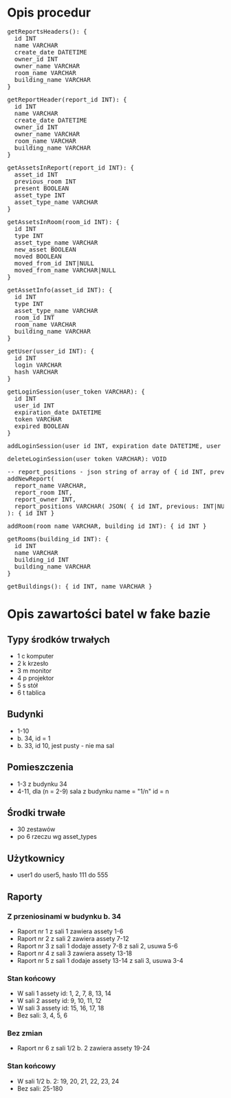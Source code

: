 # Opis procedur

<pre>
getReportsHeaders(): {
  id INT
  name VARCHAR
  create_date DATETIME
  owner_id INT
  owner_name VARCHAR
  room_name VARCHAR
  building_name VARCHAR 
}
</pre>

<pre>
getReportHeader(report_id INT): {
  id INT
  name VARCHAR
  create_date DATETIME
  owner_id INT
  owner_name VARCHAR
  room_name VARCHAR
  building_name VARCHAR 
}
</pre>

<pre>
getAssetsInReport(report_id INT): {
  asset_id INT
  previous_room INT
  present BOOLEAN
  asset_type INT
  asset_type_name VARCHAR
}
</pre>

<pre>
getAssetsInRoom(room_id INT): {
  id INT
  type INT
  asset_type_name VARCHAR
  new_asset BOOLEAN
  moved BOOLEAN
  moved_from_id INT|NULL
  moved_from_name VARCHAR|NULL
}
</pre>

<pre>
getAssetInfo(asset_id INT): {
  id INT
  type INT
  asset_type_name VARCHAR
  room_id INT
  room_name VARCHAR
  building_name VARCHAR
}
</pre>

<pre>
getUser(usser_id INT): {
  id INT
  login VARCHAR
  hash VARCHAR
}
</pre>

<pre>
getLoginSession(user_token VARCHAR): {
  id INT
  user_id INT
  expiration_date DATETIME
  token VARCHAR
  expired BOOLEAN
}
</pre>

<pre>
addLoginSession(user_id INT, expiration_date DATETIME, user_token VARCHAR): { id INT } 
</pre>

<pre>
deleteLoginSession(user_token VARCHAR): VOID
</pre>

<pre>
-- report_positions - json string of array of { id INT, previous: INT|NULL, present: BOOLEAN }
addNewReport(
  report_name VARCHAR,
  report_room INT,
  report_owner INT,
  report_positions VARCHAR( JSON( { id INT, previous: INT|NULL, present: BOOLEAN } ) )
): { id INT } 
</pre>

<pre>
addRoom(room_name VARCHAR, building_id INT): { id INT }
</pre>

<pre>
getRooms(building_id INT): {
  id INT
  name VARCHAR
  building_id INT
  building_name VARCHAR
}
</pre>

<pre>
getBuildings(): { id INT, name VARCHAR }
</pre>

# Opis zawartości batel w fake bazie

## Typy środków trwałych
- 1 c komputer
- 2 k krzesło
- 3 m monitor
- 4 p projektor
- 5 s stół
- 6 t tablica

## Budynki
- 1-10
- b. 34, id = 1
- b. 33, id 10, jest pusty - nie ma sal

## Pomieszczenia
- 1-3 z budynku 34
- 4-11, dla (n = 2-9) sala z budynku name = "1/n" id = n

## Środki trwałe
- 30 zestawów
- po 6 rzeczu wg asset_types

## Użytkownicy
- user1 do user5, hasło 111 do 555

## Raporty

### Z przeniosinami w budynku b. 34
- Raport nr 1 z sali 1 zawiera assety 1-6
- Raport nr 2 z sali 2 zawiera assety 7-12
- Raport nr 3 z sali 1 dodaje assety 7-8 z sali 2, usuwa 5-6
- Raport nr 4 z sali 3 zawiera assety 13-18
- Raport nr 5 z sali 1 dodaje assety 13-14 z sali 3, usuwa 3-4

### Stan końcowy
- W sali 1 assety id: 1, 2, 7, 8, 13, 14
- W sali 2 assety id: 9, 10, 11, 12
- W sali 3 assety id: 15, 16, 17, 18
- Bez sali: 3, 4, 5, 6

### Bez zmian
- Raport nr 6 z sali 1/2 b. 2 zawiera assety 19-24

### Stan końcowy
- W sali 1/2 b. 2: 19, 20, 21, 22, 23, 24
- Bez sali: 25-180
